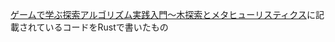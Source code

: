 [ゲームで学ぶ探索アルゴリズム実践入門～木探索とメタヒューリスティクス](https://www.amazon.co.jp/%E3%82%B2%E3%83%BC%E3%83%A0%E3%81%A7%E5%AD%A6%E3%81%B6%E6%8E%A2%E7%B4%A2%E3%82%A2%E3%83%AB%E3%82%B4%E3%83%AA%E3%82%BA%E3%83%A0%E5%AE%9F%E8%B7%B5%E5%85%A5%E9%96%80%EF%BD%9E%E6%9C%A8%E6%8E%A2%E7%B4%A2%E3%81%A8%E3%83%A1%E3%82%BF%E3%83%92%E3%83%A5%E3%83%BC%E3%83%AA%E3%82%B9%E3%83%86%E3%82%A3%E3%82%AF%E3%82%B9-%E9%9D%92%E6%9C%A8-%E6%A0%84%E5%A4%AA/dp/4297133601)に記載されているコードをRustで書いたもの
